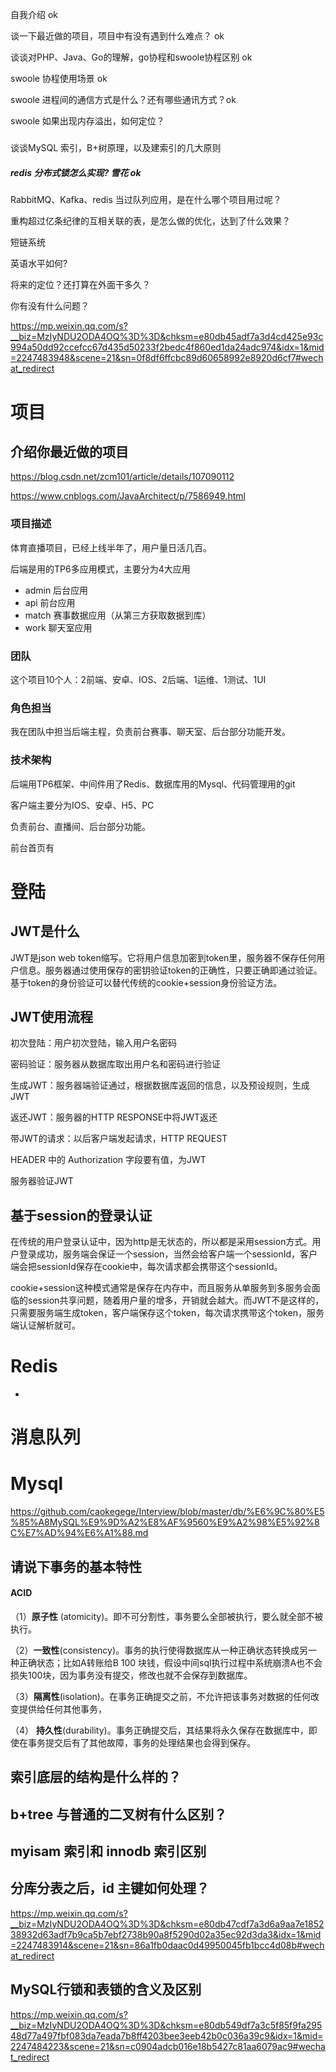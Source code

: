 自我介绍 ok

谈一下最近做的项目，项目中有没有遇到什么难点？ ok

谈谈对PHP、Java、Go的理解，go协程和swoole协程区别 ok 

swoole 协程使用场景 ok

swoole 进程间的通信方式是什么？还有哪些通讯方式？ok

swoole 如果出现内存溢出，如何定位？



##### 

谈谈MySQL 索引，B+树原理，以及建索引的几大原则



##### redis 分布式锁怎么实现? 雪花     ok 



RabbitMQ、Kafka、redis 当过队列应用，是在什么哪个项目用过呢？

重构超过亿条纪律的互相关联的表，是怎么做的优化，达到了什么效果？



短链系统



英语水平如何?

将来的定位？还打算在外面干多久？

你有没有什么问题？





https://mp.weixin.qq.com/s?__biz=MzIyNDU2ODA4OQ%3D%3D&chksm=e80db45adf7a3d4cd425e93c994a50dd92ccefcc67d435d50233f2bedc4f860ed1da24adc974&idx=1&mid=2247483948&scene=21&sn=0f8df6ffcbc89d60658992e8920d6cf7#wechat_redirect

# 项目

## 介绍你最近做的项目

https://blog.csdn.net/zcm101/article/details/107090112

https://www.cnblogs.com/JavaArchitect/p/7586949.html

### 项目描述

体育直播项目，已经上线半年了，用户量日活几百。

后端是用的TP6多应用模式，主要分为4大应用

* admin 后台应用
* api 前台应用
* match 赛事数据应用（从第三方获取数据到库）
* work 聊天室应用

### 团队

这个项目10个人：2前端、安卓、IOS、2后端、1运维、1测试、1UI

### 角色担当

我在团队中担当后端主程，负责前台赛事、聊天室、后台部分功能开发。

### 技术架构

后端用TP6框架、中间件用了Redis、数据库用的Mysql、代码管理用的git



客户端主要分为IOS、安卓、H5、PC



负责前台、直播间、后台部分功能。

前台首页有



# 登陆



## JWT是什么

JWT是json web token缩写。它将用户信息加密到token里，服务器不保存任何用户信息。服务器通过使用保存的密钥验证token的正确性，只要正确即通过验证。基于token的身份验证可以替代传统的cookie+session身份验证方法。

## JWT使用流程

初次登陆：用户初次登陆，输入用户名密码

密码验证：服务器从数据库取出用户名和密码进行验证

生成JWT：服务器端验证通过，根据数据库返回的信息，以及预设规则，生成JWT

返还JWT：服务器的HTTP RESPONSE中将JWT返还

带JWT的请求：以后客户端发起请求，HTTP REQUEST

HEADER 中的 Authorization 字段要有值，为JWT

服务器验证JWT

## 基于session的登录认证

在传统的用户登录认证中，因为http是无状态的，所以都是采用session方式。用户登录成功，服务端会保证一个session，当然会给客户端一个sessionId，客户端会把sessionId保存在cookie中，每次请求都会携带这个sessionId。

cookie+session这种模式通常是保存在内存中，而且服务从单服务到多服务会面临的session共享问题，随着用户量的增多，开销就会越大。而JWT不是这样的，只需要服务端生成token，客户端保存这个token，每次请求携带这个token，服务端认证解析就可。




# Redis



* 





# 消息队列



# Mysql

https://github.com/caokegege/Interview/blob/master/db/%E6%9C%80%E5%85%A8MySQL%E9%9D%A2%E8%AF%9560%E9%A2%98%E5%92%8C%E7%AD%94%E6%A1%88.md



## 请说下事务的基本特性

#### ACID

（1）**原子性** (atomicity)。即不可分割性，事务要么全部被执行，要么就全部不被执行。

（2）**一致性**(consistency)。事务的执行使得数据库从一种正确状态转换成另一种正确状态；比如A转账给B 100 块钱，假设中间sql执行过程中系统崩溃A也不会损失100块，因为事务没有提交，修改也就不会保存到数据库。

（3）**隔离性**(isolation)。在事务正确提交之前，不允许把该事务对数据的任何改变提供给任何其他事务，

（4） **持久性**(durability)。事务正确提交后，其结果将永久保存在数据库中，即使在事务提交后有了其他故障，事务的处理结果也会得到保存。



## 索引底层的结构是什么样的？



## b+tree 与普通的二叉树有什么区别？



## myisam 索引和 innodb 索引区别





## **分库分表之后，id 主键如何处理？**

https://mp.weixin.qq.com/s?__biz=MzIyNDU2ODA4OQ%3D%3D&chksm=e80db47cdf7a3d6a9aa7e185238932d63adf7b9ca5b7ebf2738b90a8f5290d02a35ec92d3da3&idx=1&mid=2247483914&scene=21&sn=86a1fb0daac0d49950045fb1bcc4d08b#wechat_redirect



## MySQL行锁和表锁的含义及区别

https://mp.weixin.qq.com/s?__biz=MzIyNDU2ODA4OQ%3D%3D&chksm=e80db549df7a3c5f85f9fa29548d77a497fbf083da7eada7b8ff4203bee3eeb42b0c036a39c9&idx=1&mid=2247484223&scene=21&sn=c0904adcb016e18b5427c81aa6079ac9#wechat_redirect

